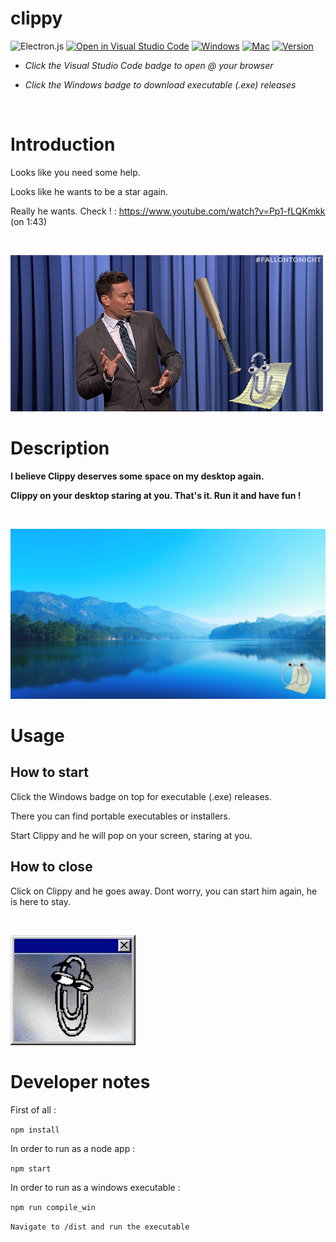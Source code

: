 # clippy

![Electron.js](https://img.shields.io/badge/Electron-191970?style=for-the-badge&logo=Electron&logoColor=white) 
[![Open in Visual Studio Code](https://img.shields.io/badge/Visual%20Studio%20Code-0078d7.svg?style=for-the-badge&logo=visual-studio-code&logoColor=white)](https://open.vscode.dev/rept0id/clippy)
[![Windows](https://img.shields.io/badge/Windows-0078D6?style=for-the-badge&logo=windows&logoColor=white)](https://github.com/rept0id/clippy/releases/tag/publish)
[![Mac](https://img.shields.io/badge/mac%20os-000000?style=for-the-badge&logo=macos&logoColor=F0F0F0)](https://github.com/rept0id/clippy/releases/tag/publish)
[![Version](https://img.shields.io/badge/version-1.0.1-blue?style=for-the-badge&logo=verizon&logoColor=white)](https://github.com/rept0id/clippy/releases/tag/publish)

* *Click the Visual Studio Code badge to open @ your browser*

* *Click the Windows badge to download executable (.exe) releases*

<br>

# Introduction

Looks like you need some help. 

Looks like he wants to be a star again.

Really he wants. Check ! : https://www.youtube.com/watch?v=Pp1-fLQKmkk (on 1:43) 

<br>

![githubImg2](https://github.com/rept0id/clippy/blob/clippy_main/assets/img/githubImg1.gif?raw=true)

# Description

**I believe Clippy deserves some space on my desktop again.**

**Clippy on your desktop staring at you. That's it. Run it and have fun !**

<br>

![Screenshot](https://github.com/rept0id/clippy/blob/clippy_main/assets/img/screenshot1.png?raw=true)


# Usage

## How to start

Click the Windows badge on top for executable (.exe) releases.

There you can find portable executables or installers.

Start Clippy and he will pop on your screen, staring at you.

## How to close

Click on Clippy and he goes away. Dont worry, you can start him again, he is here to stay.

<br>

![githubImg2](https://github.com/rept0id/FIFA-World-Cup-Laeeb/blob/FIFA-World-Cup-Laeeb_main/assets/img/githubImg2.gif?raw=true)

# Developer notes

First of all :

```npm install```

In order to run as a node app :

```npm start```

In order to run as a windows executable :

```npm run compile_win```

```Navigate to /dist and run the executable```

